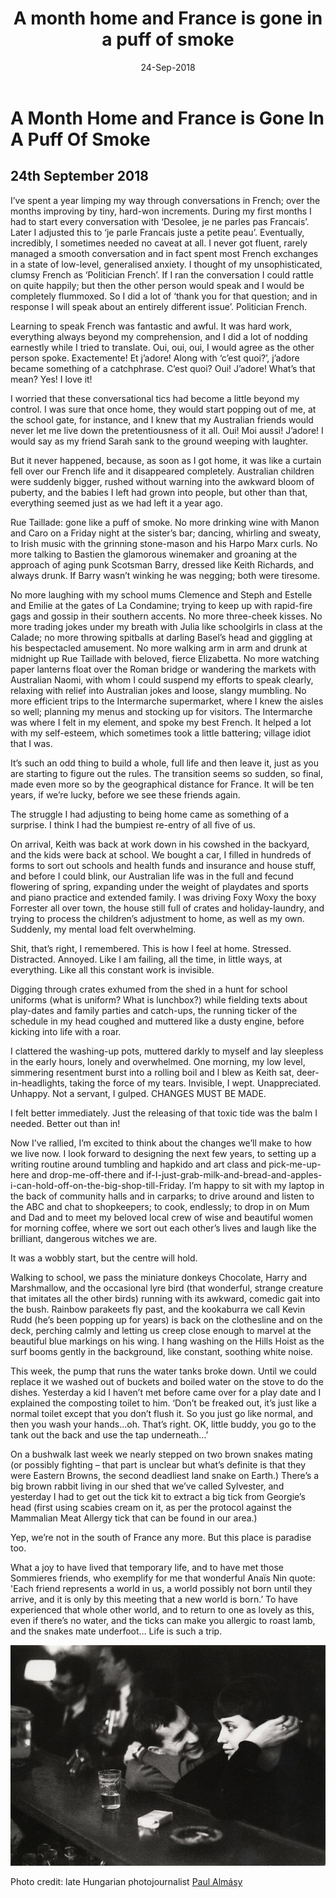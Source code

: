 ﻿---
layout: post
title: 'A month home and France is gone in a puff of smoke'
date: 24-Sep-2018
categories: tbd
---

# A Month Home and France is Gone In A Puff Of Smoke

## 24th September 2018

I’ve spent a year limping my way through conversations in French; over the months improving by tiny, hard-won increments. During my first months I had to start every conversation with ‘Desolee, je ne parles pas Francais’. Later I adjusted this to ‘je parle Francais juste a petite peau’. Eventually, incredibly, I sometimes needed no caveat at all.  I never got fluent, rarely managed a smooth conversation and in fact spent most French exchanges in a state of low-level, generalised anxiety. I thought of my unsophisticated, clumsy French as ‘Politician French’. If I ran the conversation I could rattle on quite happily; but then the other person would speak and I would be completely flummoxed. So I did a lot of ‘thank you for that question; and in response I will speak about an entirely different issue’. Politician French.  

Learning to speak French was fantastic and awful. It was hard work, everything always beyond my comprehension, and I did a lot of nodding earnestly while I tried to translate.  Oui, oui, oui, I would agree as the other person spoke. Exactemente! Et j’adore! Along with ‘c’est quoi?’, j’adore became something of a catchphrase.  C’est quoi? Oui! J’adore! What’s that mean? Yes! I love it! 

I worried that these conversational tics had become a little beyond my control. I was sure that once home, they would start popping out of me, at the school gate, for instance, and I knew that my Australian friends would never let me live down the pretentiousness of it all.  Oui! Moi aussi! J’adore! I would say as my friend Sarah sank to the ground weeping with laughter. 

But it never happened, because, as soon as I got home, it was like a curtain fell over our French life and it disappeared completely.  Australian children were suddenly bigger, rushed without warning into the awkward bloom of puberty, and the babies I left had grown into people, but other than that, everything seemed just as we had left it a year ago. 

Rue Taillade:  gone like a puff of smoke. No more drinking wine with Manon and Caro on a Friday night at the sister’s bar; dancing, whirling and sweaty, to Irish music with the grinning stone-mason and his Harpo Marx curls. No more talking to Bastien the glamorous winemaker and groaning at the approach of aging punk Scotsman Barry, dressed like Keith Richards, and always drunk. If Barry wasn’t winking he was negging; both were tiresome. 

No more laughing with my school mums Clemence and Steph and Estelle and Emilie at the gates of La Condamine; trying to keep up with rapid-fire gags and gossip in their southern accents. No more three-cheek kisses. No more trading jokes under my breath with Julia like schoolgirls in class at the Calade; no more throwing spitballs at darling Basel’s head and giggling at his bespectacled amusement.  No more walking arm in arm and drunk at midnight up Rue Taillade with beloved, fierce Elizabetta. No more watching paper lanterns float over the Roman bridge or wandering the markets with Australian Naomi, with whom I could suspend my efforts to speak clearly, relaxing with relief into Australian jokes and loose, slangy mumbling. No more efficient trips to the Intermarche supermarket, where I knew the aisles so well; planning my menus and stocking up for visitors. The Intermarche was where I felt in my element, and spoke my best French. It helped a lot with my self-esteem, which sometimes took a little battering; village idiot that I was. 

It’s such an odd thing to build a whole, full life and then leave it, just as you are starting to figure out the rules. The transition seems so sudden, so final, made even more so by the geographical distance for France. It will be ten years, if we’re lucky, before we see these friends again. 

The struggle I had adjusting to being home came as something of a surprise. I think I had the bumpiest re-entry of all five of us.

On arrival, Keith was back at work down in his cowshed in the backyard, and the kids were back at school. We bought a car, I filled in hundreds of forms to sort out schools and health funds and insurance and house stuff, and before I could blink, our Australian life was in the full and fecund flowering of spring, expanding under the weight of playdates and sports and piano practice and extended family. I was driving Foxy Woxy the boxy Forrester all over town, the house still full of crates and holiday-laundry, and trying to process the children’s adjustment to home, as well as my own. Suddenly, my mental load felt overwhelming. 

Shit, that’s right, I remembered. This is how I feel at home. Stressed. Distracted. Annoyed. Like I am failing, all the time, in little ways, at everything. Like all this constant work is invisible.

Digging through crates exhumed from the shed in a hunt for school uniforms (what is uniform? What is lunchbox?) while fielding texts about play-dates and family parties and catch-ups, the running ticker of the schedule in my head coughed and muttered like a dusty engine, before kicking into life with a roar. 

I clattered the washing-up pots, muttered darkly to myself and lay sleepless in the early hours, lonely and overwhelmed. One morning, my low level, simmering resentment burst into a rolling boil and l blew as Keith sat, deer-in-headlights, taking the force of my tears. Invisible, I wept. Unappreciated. Unhappy. Not a servant, I gulped. CHANGES MUST BE MADE. 

I felt better immediately. Just the releasing of that toxic tide was the balm I needed. Better out than in! 

Now I’ve rallied, I’m excited to think about the changes we’ll make to how we live now.  I look forward to designing the next few years, to setting up a writing routine around tumbling and hapkido and art class and pick-me-up-here and drop-me-off-there and if-I-just-grab-milk-and-bread-and-apples-i-can-hold-off-on-the-big-shop-till-Friday. I’m happy to sit with my laptop in the back of community halls and in carparks; to drive around and listen to the ABC and chat to shopkeepers; to cook, endlessly; to drop in on Mum and Dad and to meet my beloved local crew of wise and beautiful women for morning coffee, where we sort out each other’s lives and laugh like the brilliant, dangerous witches we are. 

It was a wobbly start, but the centre will hold.

Walking to school, we pass the miniature donkeys Chocolate, Harry and Marshmallow, and the occasional lyre bird (that wonderful, strange creature that imitates all the other birds) running with its awkward, comedic gait into the bush. Rainbow parakeets fly past, and the kookaburra we call Kevin Rudd (he’s been popping up for years) is back on the clothesline and on the deck, perching calmly and letting us creep close enough to marvel at the beautiful blue markings on his wing. I hang washing on the Hills Hoist as the surf booms gently in the background, like constant, soothing white noise. 

This week, the pump that runs the water tanks broke down. Until we could replace it we washed out of buckets and boiled water on the stove to do the dishes. Yesterday a kid I haven’t met before came over for a play date and I explained the composting toilet to him. ‘Don’t be freaked out, it’s just like a normal toilet except that you don’t flush it. So you just go like normal, and then you wash your hands…oh. That’s right. OK, little buddy, you go to the tank out the back and use the tap underneath…’  

On a bushwalk last week we nearly stepped on two brown snakes mating (or possibly fighting – that part is unclear but what’s definite is that they were Eastern Browns, the second deadliest land snake on Earth.) There’s a big brown rabbit living in our shed that we’ve called Sylvester, and yesterday I had to get out the tick kit to extract a big tick from Georgie’s head (first using scabies cream on it, as per the protocol against the Mammalian Meat Allergy tick that can be found in our area.) 

Yep, we’re not in the south of France any more. But this place is paradise too.  

What a joy to have lived that temporary life, and to have met those Sommieres friends, who exemplify for me that wonderful Anaïs Nin quote: 'Each friend represents a world in us, a world possibly not born until they arrive, and it is only by this meeting that a new world is born.’ To have experienced that whole other world, and to return to one as lovely as this, even if there’s no water, and the ticks can make you allergic to roast lamb, and the snakes mate underfoot… Life is such a trip. 

<img src="/images/2018/09/paul-almasy.jpg" class="photo-horiz" />

Photo credit: late Hungarian photojournalist [Paul Almásy](https://mymodernmet.com/paul-almasy-paris/)
